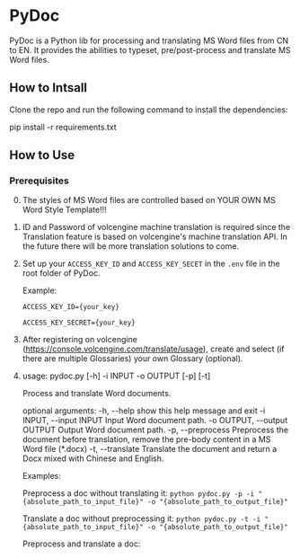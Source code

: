 # PyDoc

PyDoc is a Python lib for processing and translating MS Word files from CN to EN. It provides the abilities to typeset, pre/post-process and translate MS Word files.

## How to Intsall

Clone the repo and run the following command to install the dependencies:

pip install -r requirements.txt

## How to Use

### Prerequisites

0. The styles of MS Word files are controlled based on YOUR OWN MS Word Style Template!!!
1. ID and Password of volcengine machine translation is required since the Translation feature is based on volcengine's machine translation API. In the future there will be more translation solutions to come.
2. Set up your `ACCESS_KEY_ID` and `ACCESS_KEY_SECET` in the `.env` file in the root folder of PyDoc.

   Example:

   `ACCESS_KEY_ID={your_key}`

   `ACCESS_KEY_SECRET={your_key}`
3. After registering on volcengine (https://console.volcengine.com/translate/usage), create and select (if there are multiple Glossaries) your own Glossary (optional).
4. usage: pydoc.py [-h] -i INPUT -o OUTPUT [-p] [-t]

   Process and translate Word documents.

   optional arguments:
   -h, --help            show this help message and exit
   -i INPUT, --input INPUT
   Input Word document path.
   -o OUTPUT, --output OUTPUT
   Output Word document path.
   -p, --preprocess   Preprocess the document before translation, remove the pre-body content in a MS Word file (*.docx)
   -t, --translate       Translate the document and return a Docx mixed with Chinese and English.

   Examples:

   Preprocess a doc without translating it: `python pydoc.py -p -i "{absolute_path_to_input_file}" -o "{absolute_path_to_output_file}"`

   Translate a doc without preprocessing it: `python pydoc.py -t -i "{absolute_path_to_input_file}" -o "{absolute_path_to_output_file}"`

   Preprocess and translate a doc:
